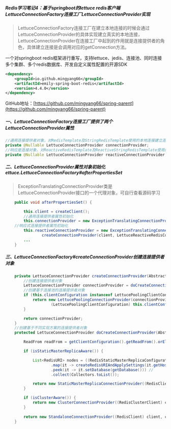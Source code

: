 ##### Redis学习笔记4：基于springboot的lettuce redis客户端LettuceConnectionFactory连接工厂LettuceConnectionProvider实现

> LettuceConnectionFactory连接工厂在建立本地连接的时候会通过LettuceConnectionProvider的具体实现建立真实的本地连接，LettuceConnectionProvider在连接工厂中起到的作用就是连接提供者的角色，具体建立连接是会调用对应的getConnection方法。

一个对springboot redis框架进行重写，支持lettuce、jedis、连接池、同时连接多个集群、多个redis数据库、开发自定义属性配置的开源SDK

```xml
<dependency>
    <groupId>io.github.mingyang66</groupId>
    <artifactId>emily-spring-boot-redis</artifactId>
    <version>4.4.0</version>
</dependency>
```

GitHub地址：[https://github.com/mingyang66/spring-parent](https://github.com/mingyang66/spring-parent)

##### 一、LettuceConnectionFactory连接工厂提供了两个LettuceConnectionProvider属性

```java
//通用连接提供者对象，对RedisTemplate及StringRedisTemplate使用的本地连接建立连接对象	
private @Nullable LettuceConnectionProvider connectionProvider;
//响应是连接对象，对ReactiveRedisTemplate及ReactiveStringRedisTemplate使用的本地连接建立连接对象
private @Nullable LettuceConnectionProvider reactiveConnectionProvider;
```

##### 二、LettuceConnectionProvider属性对象初始化ettuce.LettuceConnectionFactory#afterPropertiesSet

> ExceptionTranslatingConnectionProvider类是LettuceConnectionProvider接口的一个代理对象，可自行查看源码学习

```java
	public void afterPropertiesSet() {

		this.client = createClient();
		//通用连接提供者属性初始化
		this.connectionProvider = new ExceptionTranslatingConnectionProvider(createConnectionProvider(client, CODEC));
    //响应式连接提供者属性初始化
		this.reactiveConnectionProvider = new ExceptionTranslatingConnectionProvider(
				createConnectionProvider(client, LettuceReactiveRedisConnection.CODEC));
		...
	}
```

##### 三、LettuceConnectionFactory#createConnectionProvider创建连接提供者对象

```java
	private LettuceConnectionProvider createConnectionProvider(AbstractRedisClient client, RedisCodec<?, ?> codec) {
		//创建连接提供者对象
		LettuceConnectionProvider connectionProvider = doCreateConnectionProvider(client, codec);
		//创建基于连接池的连接提供者对象
		if (this.clientConfiguration instanceof LettucePoolingClientConfiguration) {
			return new LettucePoolingConnectionProvider(connectionProvider,
					(LettucePoolingClientConfiguration) this.clientConfiguration);
		}

		return connectionProvider;
	}
	//创建基于不同实现方案的连接提供者对象
	protected LettuceConnectionProvider doCreateConnectionProvider(AbstractRedisClient client, RedisCodec<?, ?> codec) {

		ReadFrom readFrom = getClientConfiguration().getReadFrom().orElse(null);

		if (isStaticMasterReplicaAware()) {

			List<RedisURI> nodes = ((RedisStaticMasterReplicaConfiguration) configuration).getNodes().stream() //
					.map(it -> createRedisURIAndApplySettings(it.getHostName(), it.getPort())) //
					.peek(it -> it.setDatabase(getDatabase())) //
					.collect(Collectors.toList());

			return new StaticMasterReplicaConnectionProvider((RedisClient) client, codec, nodes, readFrom);
		}

		if (isClusterAware()) {
			return new ClusterConnectionProvider((RedisClusterClient) client, codec, readFrom);
		}
		
		return new StandaloneConnectionProvider((RedisClient) client, codec, readFrom);
	}
```

